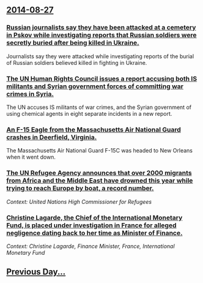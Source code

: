 ## [2014-08-27](/news/2014/08/27/index.md)

### [Russian journalists say they have been attacked at a cemetery in Pskov while investigating reports that Russian soldiers were secretly buried after being killed in Ukraine. ](/news/2014/08/27/russian-journalists-say-they-have-been-attacked-at-a-cemetery-in-pskov-while-investigating-reports-that-russian-soldiers-were-secretly-burie.md)
Journalists say they were attacked while investigating reports of the burial of Russian soldiers believed killed in fighting in Ukraine.

### [The UN Human Rights Council issues a report accusing both IS militants and Syrian government forces of committing war crimes in Syria. ](/news/2014/08/27/the-un-human-rights-council-issues-a-report-accusing-both-is-militants-and-syrian-government-forces-of-committing-war-crimes-in-syria.md)
The UN accuses IS militants of war crimes, and the Syrian government of using chemical agents in eight separate incidents in a new report.

### [An F-15 Eagle from the Massachusetts Air National Guard crashes in Deerfield, Virginia. ](/news/2014/08/27/an-f-15-eagle-from-the-massachusetts-air-national-guard-crashes-in-deerfield-virginia.md)
The Massachusetts Air National Guard F-15C was headed to New Orleans when it went down.

### [The UN Refugee Agency announces that over 2000 migrants from Africa and the Middle East have drowned this year while trying to reach Europe by boat, a record number. ](/news/2014/08/27/the-un-refugee-agency-announces-that-over-2000-migrants-from-africa-and-the-middle-east-have-drowned-this-year-while-trying-to-reach-europe.md)
_Context: United Nations High Commissioner for Refugees_

### [Christine Lagarde, the Chief of the International Monetary Fund, is placed under investigation in France for alleged negligence dating back to her time as Minister of Finance. ](/news/2014/08/27/christine-lagarde-the-chief-of-the-international-monetary-fund-is-placed-under-investigation-in-france-for-alleged-negligence-dating-back.md)
_Context: Christine Lagarde, Finance Minister, France, International Monetary Fund_

## [Previous Day...](/news/2014/08/26/index.md)

